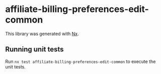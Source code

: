 # affiliate-billing-preferences-edit-common

This library was generated with [Nx](https://nx.dev).

## Running unit tests

Run `nx test affiliate-billing-preferences-edit-common` to execute the unit tests.
